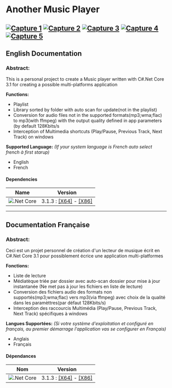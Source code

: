 # Another Music Player
[ ![Capture 1](https://github.com/LordKBX/C-.Net-Core-Media-Player/blob/master/Captures/small/01.png?raw=true)](https://github.com/LordKBX/C-.Net-Core-Media-Player/blob/master/Captures/01.png?raw=true)
[ ![Capture 2](https://github.com/LordKBX/C-.Net-Core-Media-Player/blob/master/Captures/small/02.png?raw=true)](https://github.com/LordKBX/C-.Net-Core-Media-Player/blob/master/Captures/02.png?raw=true)
[ ![Capture 3](https://github.com/LordKBX/C-.Net-Core-Media-Player/blob/master/Captures/small/03.png?raw=true)](https://github.com/LordKBX/C-.Net-Core-Media-Player/blob/master/Captures/03.png?raw=true)
[ ![Capture 4](https://github.com/LordKBX/C-.Net-Core-Media-Player/blob/master/Captures/small/04.png?raw=true)](https://github.com/LordKBX/C-.Net-Core-Media-Player/blob/master/Captures/04.png?raw=true)
[ ![Capture 5](https://github.com/LordKBX/C-.Net-Core-Media-Player/blob/master/Captures/small/05.png?raw=true)](https://github.com/LordKBX/C-.Net-Core-Media-Player/blob/master/Captures/05.png?raw=true)
---
## English Documentation

### Abstract:
This is a personal project to create a Music player written with C#.Net Core 3.1 for creating a possible multi-platforms application

**Functions:**
* Playlist
* Library sorted by folder with auto scan for update(not in the playlist)
* Conversion for audio files not in the supported formats(mp3;wma;flac) to mp3(with ffmpeg) with the output quality defined in app parameters (by default 128Kbits/s
* Interception of Multimedia shortcuts (Play/Pause, Previous Track, Next Track) on windows

**Supported Language:** *(If your system language is French auto select french à first starup)*
* English
* French

#### Dependencies

|Name|Version|
|:---:|:---:|
|![.Net Core](https://github.com/LordKBX/C-.Net-Core-Media-Player/blob/master/Captures/NET-Core-Logo.png?raw=true)|3.1.3 : [[X64]](https://dotnet.microsoft.com/download/dotnet-core/thank-you/runtime-desktop-3.1.3-windows-x64-installer) - [[X86]](https://dotnet.microsoft.com/download/dotnet-core/thank-you/runtime-desktop-3.1.3-windows-x86-installer)|

---
## Documentation Française

### Abstract:
Ceci est un projet personnel de création d'un lecteur de musique écrit en C#.Net Core 3.1 pour possiblement écrice une application multi-platformes

**Fonctions:**
* Liste de lecture
* Médiatèque triée par dossier avec auto-scan dossier pour mise à jour instantanée (Ne met pas à jour les fichiers en liste de lecture)
* Conversion des fichiers audio des formats non supportés(mp3;wma;flac) vers mp3(via ffmpeg) avec choix de la qualité dans les paramèttres(par défaut 128Kbits/s)
* Interception des raccourcis Multimédia (Play/Pause, Previous Track, Next Track) spécifiques à windows

**Langues Supportées:** *(Si votre système d'exploitation et configuré en français, au premier démarrage l'application vas se configurer en Français)*
* Anglais
* Français

#### Dépendances

|Nom|Version|
|:---:|:---:|
|![.Net Core](https://github.com/LordKBX/C-.Net-Core-Media-Player/blob/master/Captures/NET-Core-Logo.png?raw=true)|3.1.3 : [[X64]](https://dotnet.microsoft.com/download/dotnet-core/thank-you/runtime-desktop-3.1.3-windows-x64-installer) - [[X86]](https://dotnet.microsoft.com/download/dotnet-core/thank-you/runtime-desktop-3.1.3-windows-x86-installer)|
